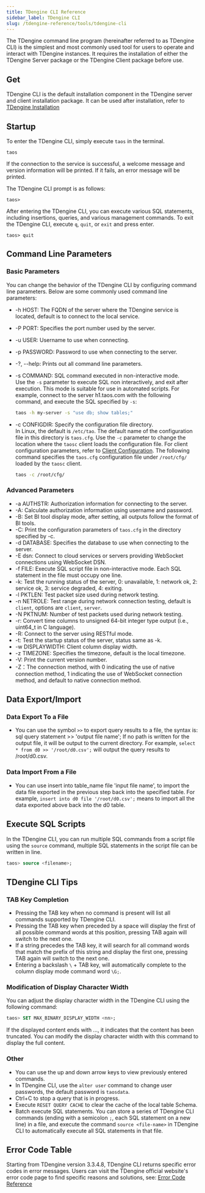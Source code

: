 ```yaml
---
title: TDengine CLI Reference
sidebar_label: TDengine CLI
slug: /tdengine-reference/tools/tdengine-cli
---
```


The TDengine command line program (hereinafter referred to as TDengine CLI) is the simplest and most commonly used tool for users to operate and interact with TDengine instances. It requires the installation of either the TDengine Server package or the TDengine Client package before use.

## Get

TDengine CLI is the default installation component in the TDengine server and client installation package. It can be used after installation, refer to [TDengine Installation](../../../get-started/)

## Startup

To enter the TDengine CLI, simply execute `taos` in the terminal.

```shell
taos
```

If the connection to the service is successful, a welcome message and version information will be printed. If it fails, an error message will be printed.

The TDengine CLI prompt is as follows:

```shell
taos>
```

After entering the TDengine CLI, you can execute various SQL statements, including insertions, queries, and various management commands.
To exit the TDengine CLI, execute `q`, `quit`, or `exit` and press enter.

```shell
taos> quit
```

## Command Line Parameters

### Basic Parameters

You can change the behavior of the TDengine CLI by configuring command line parameters. Below are some commonly used command line parameters:

- -h HOST: The FQDN of the server where the TDengine service is located, default is to connect to the local service.
- -P PORT: Specifies the port number used by the server.
- -u USER: Username to use when connecting.
- -p PASSWORD: Password to use when connecting to the server.
- -?, --help: Prints out all command line parameters.
- -s COMMAND: SQL command executed in non-interactive mode.  
    Use the `-s` parameter to execute SQL non interactively, and exit after execution. This mode is suitable for use in automated scripts.
    For example, connect to the server h1.taos.com with the following command, and execute the SQL specified by `-s`:

    ```bash
    taos -h my-server -s "use db; show tables;"
    ```

- -c CONFIGDIR: Specify the configuration file directory.  
    In Linux, the default is `/etc/tao`. The default name of the configuration file in this directory is `taos.cfg`.
    Use the `-c` parameter to change the location where the `taosc` client loads the configuration file. For client configuration parameters, refer to [Client Configuration](../../components/taosc).
    The following command specifies the `taos.cfg` configuration file under `/root/cfg/` loaded by the `taosc` client.

    ```bash
    taos -c /root/cfg/
    ```

### Advanced Parameters

- -a AUTHSTR: Authorization information for connecting to the server.
- -A: Calculate authorization information using username and password.
- -B: Set BI tool display mode, after setting, all outputs follow the format of BI tools.
- -C: Print the configuration parameters of `taos.cfg` in the directory specified by -c.
- -d DATABASE: Specifies the database to use when connecting to the server.
- -E dsn: Connect to cloud services or servers providing WebSocket connections using WebSocket DSN.
- -f FILE: Execute SQL script file in non-interactive mode. Each SQL statement in the file must occupy one line.
- -k: Test the running status of the server, 0: unavailable, 1: network ok, 2: service ok, 3: service degraded, 4: exiting.
- -l PKTLEN: Test packet size used during network testing.
- -n NETROLE: Test range during network connection testing, default is `client`, options are `client`, `server`.
- -N PKTNUM: Number of test packets used during network testing.
- -r: Convert time columns to unsigned 64-bit integer type output (i.e., uint64_t in C language).
- -R: Connect to the server using RESTful mode.
- -t: Test the startup status of the server, status same as -k.
- -w DISPLAYWIDTH: Client column display width.
- -z TIMEZONE: Specifies the timezone, default is the local timezone.
- -V: Print the current version number.
- -Z：The connection method, with 0 indicating the use of native connection method, 1 indicating the use of WebSocket connection method, and default to native connection method.

## Data Export/Import

### Data Export To a File

- You can use the symbol `>>` to export query results to a file, the syntax is: sql query statement >> 'output file name'; If no path is written for the output file, it will be output to the current directory. For example, `select * from d0 >> '/root/d0.csv';` will output the query results to /root/d0.csv.

### Data Import From a File

- You can use insert into table_name file 'input file name', to import the data file exported in the previous step back into the specified table. For example, `insert into d0 file '/root/d0.csv';` means to import all the data exported above back into the d0 table.

## Execute SQL Scripts

In the TDengine CLI, you can run multiple SQL commands from a script file using the `source` command, multiple SQL statements in the script file can be written in line.

```sql
taos> source <filename>;
```

## TDengine CLI Tips

### TAB Key Completion

- Pressing the TAB key when no command is present will list all commands supported by TDengine CLI.
- Pressing the TAB key when preceded by a space will display the first of all possible command words at this position, pressing TAB again will switch to the next one.
- If a string precedes the TAB key, it will search for all command words that match the prefix of this string and display the first one, pressing TAB again will switch to the next one.
- Entering a backslash `\` + TAB key, will automatically complete to the column display mode command word `\G;`.

### Modification of Display Character Width

You can adjust the display character width in the TDengine CLI using the following command:

```sql
taos> SET MAX_BINARY_DISPLAY_WIDTH <nn>;
```

If the displayed content ends with ..., it indicates that the content has been truncated. You can modify the display character width with this command to display the full content.

### Other

- You can use the up and down arrow keys to view previously entered commands.
- In TDengine CLI, use the `alter user` command to change user passwords, the default password is `taosdata`.
- Ctrl+C to stop a query that is in progress.
- Execute `RESET QUERY CACHE` to clear the cache of the local table Schema.
- Batch execute SQL statements.
    You can store a series of TDengine CLI commands (ending with a semicolon `;`, each SQL statement on a new line) in a file, and execute the command `source <file-name>` in TDengine CLI to automatically execute all SQL statements in that file.

## Error Code Table

Starting from TDengine version 3.3.4.8, TDengine CLI returns specific error codes in error messages. Users can visit the TDengine official website's error code page to find specific reasons and solutions, see: [Error Code Reference](../../error-codes/)
